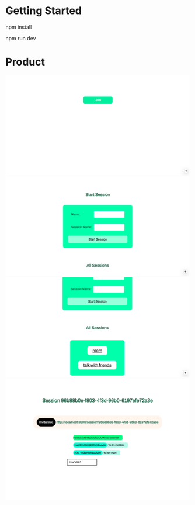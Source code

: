 # Getting Started

npm install 

npm run dev

# Product

<img src="./readme-assets/home-page.png">
<img src="./readme-assets/join-page.png">
<img src="./readme-assets/all-sessions.png">
<img src="./readme-assets/session-page.png">

